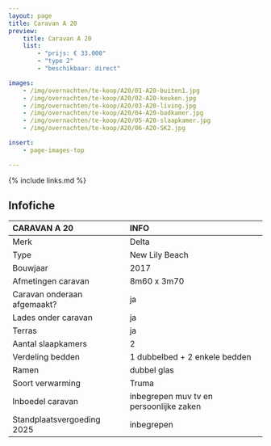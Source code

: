 ```yaml
---
layout: page
title: Caravan A 20
preview:
    title: Caravan A 20
    list:
        - "prijs: € 33.000"
        - "type 2"
        - "beschikbaar: direct"

images:
    - /img/overnachten/te-koop/A20/01-A20-buiten1.jpg
    - /img/overnachten/te-koop/A20/02-A20-keuken.jpg
    - /img/overnachten/te-koop/A20/03-A20-living.jpg
    - /img/overnachten/te-koop/A20/04-A20-badkamer.jpg
    - /img/overnachten/te-koop/A20/05-A20-slaapkamer.jpg
    - /img/overnachten/te-koop/A20/06-A20-SK2.jpg

insert:
    - page-images-top

---
```


{% include links.md %}



## Infofiche

CARAVAN A 20                | INFO        |
:---------------------------|:------------|
Merk                        |Delta
Type                        |New Lily Beach
Bouwjaar                    |2017
Afmetingen caravan          |8m60 x 3m70
Caravan onderaan afgemaakt? |ja
Lades onder caravan         |ja
Terras                      |ja
Aantal slaapkamers          |2
Verdeling bedden            |1 dubbelbed + 2 enkele bedden
Ramen                       |dubbel glas
Soort verwarming            |Truma
Inboedel caravan            |inbegrepen muv tv en persoonlijke zaken
Standplaatsvergoeding 2025  |inbegrepen
